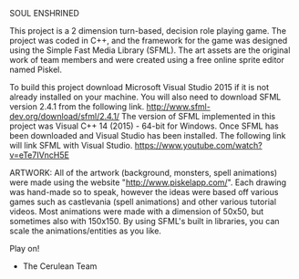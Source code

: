 SOUL ENSHRINED

This project is a 2 dimension turn-based, decision role playing game. The project was coded in C++, and the framework for the game was designed using the Simple Fast Media Library (SFML). The art assets are the original work of team members and were created using a free online sprite editor named Piskel.  

To build this project download Microsoft Visual Studio 2015 if it is not already installed on your machine. You will also need to download SFML version 2.4.1 from the following link.
http://www.sfml-dev.org/download/sfml/2.4.1/
The version of SFML implemented in this project was Visual C++ 14 (2015) - 64-bit for Windows.
Once SFML has been downloaded and Visual Studio has been installed. The following link will link SFML with Visual Studio.
https://www.youtube.com/watch?v=eTe7IVncH5E

ARTWORK: All of the artwork (background, monsters, spell animations) were made using the website "http://www.piskelapp.com/". Each drawing was hand-made so to speak, however the ideas were based off various games such as castlevania (spell animations) and other various tutorial videos. Most animations were made with a dimension of 50x50, but sometimes also with 150x150. By using SFML's built in libraries, you can scale the animations/entities as you like. 

Play on!
- The Cerulean Team
